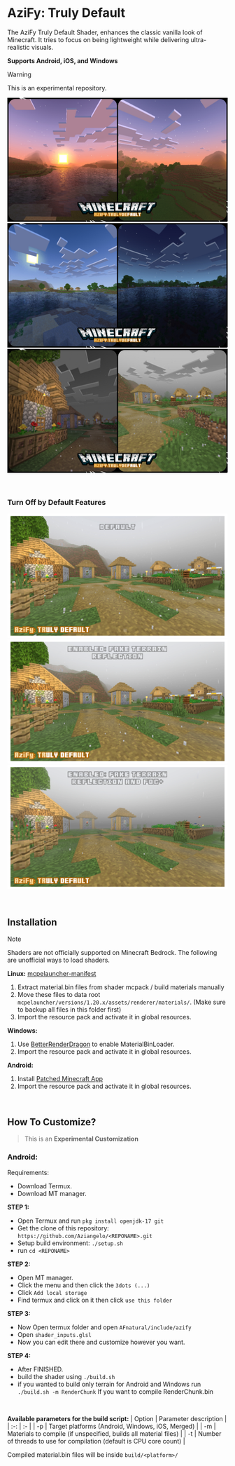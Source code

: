 # AziFy: Truly Default
The AziFy Truly Default Shader, enhances the classic vanilla look of Minecraft. It tries to focus on being lightweight while delivering ultra-realistic visuals.

**Supports Android, iOS, and Windows**
> [!Warning]
> This is an experimental repository.


![Screenshot](azifyss/ss1.jpg "v3.0")
![Screenshot](azifyss/ss2.jpg "v3.0")
![Screenshot](azifyss/ss3.jpg "v3.0")

&nbsp;
&nbsp;
### Turn Off by Default Features
![Preview](azifyss/prev1.png "v3.0")
![Preview](azifyss/prev2.png "v3.0")
![Preview](azifyss/prev3.png "v3.0")


&nbsp;
## Installation

> [!NOTE]
> Shaders are not officially supported on Minecraft Bedrock. The following are unofficial ways to load shaders.

**Linux:** [mcpelauncher-manifest](https://github.com/minecraft-linux/mcpelauncher-ui-manifest)
1. Extract material.bin files from shader mcpack / build materials manually
2. Move these files to data root `mcpelauncher/versions/1.20.x/assets/renderer/materials/`. (Make sure to backup all files in this folder first)
3. Import the resource pack and activate it in global resources.

**Windows:**
1. Use [BetterRenderDragon](https://github.com/ddf8196/BetterRenderDragon) to enable MaterialBinLoader.
2. Import the resource pack and activate it in global resources.

**Android:**
1. Install [Patched Minecraft App](https://devendrn.github.io/renderdragon-shaders/shaders/installation/android#using-patch-app)
2. Import the resource pack and activate it in global resources.

&nbsp;
## How To Customize?
> This is an **Experimental Customization**

### Android:

Requirements:
- Download Termux.
- Download MT manager.

**STEP 1:**
- Open Termux and run `pkg install openjdk-17 git`
- Get the clone of this repository: `https://github.com/Aziangelo/<REPONAME>.git`
- Setup build environment: `./setup.sh`
- run `cd <REPONAME>`

**STEP 2:**
- Open MT manager.
- Click the menu and then click the `3dots (...)`
- Click `Add local storage`
- Find termux and click on it then click `use this folder`

**STEP 3:**
- Now Open termux folder and open `AFnatural/include/azify`
- Open `shader_inputs.glsl`
- Now you can edit there and customize however you want.

**STEP 4:**
- After FINISHED.
- build the shader using `./build.sh`
- if you wanted to build only terrain for Android and Windows run
```./build.sh -m RenderChunk```
If you want to compile RenderChunk.bin

&nbsp;

**Available parameters for the build script:**
| Option | Parameter description |
| :-: | :- |
| -p | Target platforms (Android, Windows, iOS, Merged) |
| -m | Materials to compile (if unspecified, builds all material files) |
| -t | Number of threads to use for compilation (default is CPU core count) |

Compiled material.bin files will be inside `build/<platform>/`
